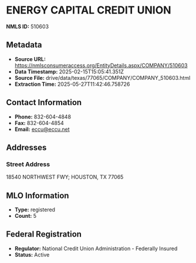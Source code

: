 # ENERGY CAPITAL CREDIT UNION

**NMLS ID:** 510603

## Metadata
- **Source URL:** https://nmlsconsumeraccess.org/EntityDetails.aspx/COMPANY/510603
- **Data Timestamp:** 2025-02-15T15:05:41.351Z
- **Source File:** drive/data/texas/77065/COMPANY/COMPANY_510603.html
- **Extraction Time:** 2025-05-27T11:42:46.758726

## Contact Information
- **Phone:** 832-604-4848
- **Fax:** 832-604-4854
- **Email:** eccu@eccu.net

## Addresses
### Street Address
18540 NORTHWEST FWY; HOUSTON, TX 77065

## MLO Information
- **Type:** registered
- **Count:** 5

## Federal Registration
- **Regulator:** National Credit Union Administration - Federally Insured
- **Status:** Active
